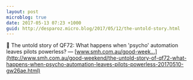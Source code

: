 ```yaml
---
layout: post
microblog: true
date: 2017-05-13 07:23 +1000
guid: http://desparoz.micro.blog/2017/05/12/the-untold-story.html
---
```

🔗 The untold story of QF72: What happens when 'psycho' automation leaves pilots powerless? — [www.smh.com.au/good-week...](http://www.smh.com.au/good-weekend/the-untold-story-of-qf72-what-happens-when-psycho-automation-leaves-pilots-powerless-20170510-gw26ae.html)
